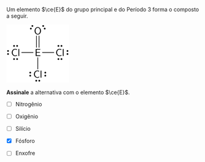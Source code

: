 Um elemento $\ce{E}$ do grupo principal e do Período 3 forma o composto a seguir.

![Molécula 1D17-1](1D17-1M.svg)

**Assinale** a alternativa com o elemento $\ce{E}$.

- [ ] Nitrogênio
- [ ] Oxigênio
- [ ] Silício
- [x] Fósforo
- [ ] Enxofre

